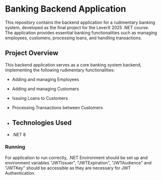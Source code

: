 # Banking Backend Application

This repository contains the backend application for a rudimentary banking system, developed as the final project for the LeverX 2025 .NET course. The application provides essential banking functionalities such as managing employees, customers, processing loans, and handling transactions.

## Project Overview

This backend application serves as a core banking system backend, implementing the following rudimentary functionalities:

- Adding and managing Employees  
- Adding and managing Customers  
- Issuing Loans to Customers  
- Processing Transactions between Customers

- ## Technologies Used

- .NET 8

### Running

For application to run correctly, .NET Environment should be set up and environment variables "JWTIssuer", "JWTExpiration", "JWTAudience" and "JWTKey" should be accessible as they are necessary for JWT Authentication.
